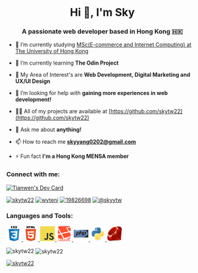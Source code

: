 <h1 align="center">Hi 👋, I'm Sky</h1>
<h3 align="center">A passionate web developer based in Hong Kong 🇭🇰 </h3>

- 🔭 I’m currently studying [MSc(E-commerce and Internet Computing) at The University of Hong Kong](https://www.hku.hk/)

- 🌱 I’m currently learning **The Odin Project**

- 👯 My Area of Interest's are **Web Development, Digital Marketing and UX/UI Design**

- 🤝 I’m looking for help with **gaining more experiences in web development!**

- 👨‍💻 All of my projects are available at [https://github.com/skytw22](https://github.com/skytw22)

- 💬 Ask me about **anything!**

- 📫 How to reach me **skyyang0202@gmail.com**

- ⚡ Fun fact **I'm a Hong Kong MENSA member**

<h3 align="left">Connect with me:</h3>

<a href="https://app.daily.dev/skyytw"><img src="https://github.com/skytw22/skyytw22/blob/main/devcard.svg" width="400" alt="Tianwen's Dev Card"/></a>

<p align="left">
<a href="https://dev.to/skytw22" target="blank"><img align="center" src="https://raw.githubusercontent.com/rahuldkjain/github-profile-readme-generator/master/src/images/icons/Social/devto.svg" alt="skytw22" height="30" width="40" /></a>
<a href="https://twitter.com/wyteni" target="blank"><img align="center" src="https://raw.githubusercontent.com/rahuldkjain/github-profile-readme-generator/master/src/images/icons/Social/twitter.svg" alt="wyteni" height="30" width="40" /></a>
<a href="https://stackoverflow.com/users/19826698" target="blank"><img align="center" src="https://raw.githubusercontent.com/rahuldkjain/github-profile-readme-generator/master/src/images/icons/Social/stack-overflow.svg" alt="19826698" height="30" width="40" /></a>
<a href="https://hashnode.com/@skyytw" target="blank"><img align="center" src="https://raw.githubusercontent.com/rahuldkjain/github-profile-readme-generator/master/src/images/icons/Social/hashnode.svg" alt="@skyytw" height="30" width="40" /></a>
</p>

<h3 align="left">Languages and Tools:</h3>
<p align="left"> <a href="https://www.w3schools.com/css/" target="_blank" rel="noreferrer"> <img src="https://raw.githubusercontent.com/devicons/devicon/master/icons/css3/css3-original-wordmark.svg" alt="css3" width="40" height="40"/> </a> <a href="https://www.w3.org/html/" target="_blank" rel="noreferrer"> <img src="https://raw.githubusercontent.com/devicons/devicon/master/icons/html5/html5-original-wordmark.svg" alt="html5" width="40" height="40"/> </a> <a href="https://developer.mozilla.org/en-US/docs/Web/JavaScript" target="_blank" rel="noreferrer"> <img src="https://raw.githubusercontent.com/devicons/devicon/master/icons/javascript/javascript-original.svg" alt="javascript" width="40" height="40"/> </a> <a href="https://laravel.com/" target="_blank" rel="noreferrer"> <img src="https://raw.githubusercontent.com/devicons/devicon/master/icons/laravel/laravel-plain-wordmark.svg" alt="laravel" width="40" height="40"/> </a> <a href="https://www.php.net" target="_blank" rel="noreferrer"> <img src="https://raw.githubusercontent.com/devicons/devicon/master/icons/php/php-original.svg" alt="php" width="40" height="40"/> </a> <a href="https://www.python.org" target="_blank" rel="noreferrer"> <img src="https://raw.githubusercontent.com/devicons/devicon/master/icons/python/python-original.svg" alt="python" width="40" height="40"/> </a> <a href="https://www.ruby-lang.org/en/" target="_blank" rel="noreferrer"> <img src="https://raw.githubusercontent.com/devicons/devicon/master/icons/ruby/ruby-original.svg" alt="ruby" width="40" height="40"/> </a> </p>

<p><img align="left" src="https://github-readme-stats.vercel.app/api/top-langs?username=skytw22&show_icons=true&locale=en&layout=compact" alt="skytw22" /></p>

<p>&nbsp;<img align="center" src="https://github-readme-stats.vercel.app/api?username=skytw22&show_icons=true&locale=en" alt="skytw22" /></p>
<p align="left"> <a href="https://github.com/ryo-ma/github-profile-trophy"><img src="https://github-profile-trophy.vercel.app/?username=skytw22" alt="skytw22" /></a> </p>
